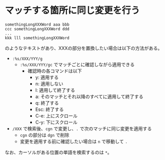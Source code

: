 # マッチする箇所に同じ変更を行う

```
somethingLongXXXWord aaa bbb
ccc somethingLongXXXWord ddd
...
kkk lll somethingLongXXXWord
```

のようなテキストがあり、XXXの部分を置換したい場合は以下の方法がある。

- `:%s/XXX/YYY/g`
    - `:%s/XXX/YYY/gc` でマッチごとに確認しながら適用できる
        - 確認時の各コマンドは以下
            - y: 適用する
            - n: 適用しない
            - l: 適用して終了する
            - a: そのマッチとそれ以降のすべてに適用して終了する
            - q: 終了する
            - Esc: 終了する
            - C-e: 上にスクロール
            - C-y: 下にスクロール
- `/XXX` で検索後、`cgn` で変更し、`.` で次のマッチに同じ変更を適用する
    - `cgn` の部分は `dgn` で削除
    - 変更を適用する前に確認したい場合は `n` で移動して `.`

なお、カーソルがある位置の単語を検索するのは `*`。
